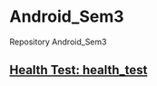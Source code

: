# Android_Sem3
Repository Android_Sem3
## [Health Test: health_test](https://github.com/Kompanion8/Android_Sem3/tree/main/health_test)
